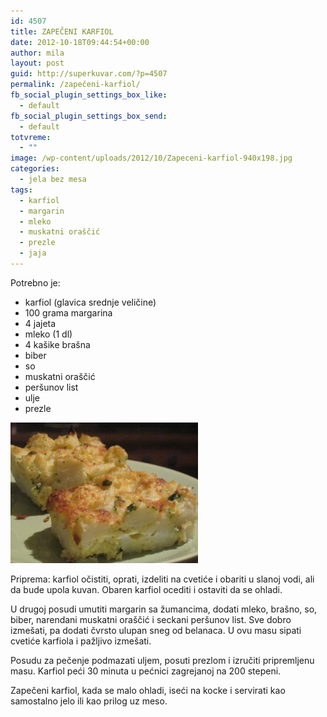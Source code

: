 ```yaml
---
id: 4507
title: ZAPEČENI KARFIOL
date: 2012-10-18T09:44:54+00:00
author: mila
layout: post
guid: http://superkuvar.com/?p=4507
permalink: /zapečeni-karfiol/
fb_social_plugin_settings_box_like:
  - default
fb_social_plugin_settings_box_send:
  - default
totvreme:
  - ""
image: /wp-content/uploads/2012/10/Zapeceni-karfiol-940x198.jpg
categories:
  - jela bez mesa
tags:
  - karfiol
  - margarin
  - mleko
  - muskatni oraščić
  - prezle
  - jaja
---
```

Potrebno je:

  * karfiol (glavica srednje veličine)
  * 100 grama margarina
  * 4 jajeta
  * mleko (1 dl)
  * 4 kašike brašna
  * biber
  * so
  * muskatni oraščić
  * peršunov list
  * ulje
  * prezle

<img class="alignnone size-medium wp-image-4509" title="Zapeceni karfiol" src="/wp-content/uploads/2012/10/Zapeceni-karfiol-300x225.jpg" alt="" width="300" height="225" /> 

Priprema: karfiol očistiti, oprati, izdeliti na cvetiće i obariti u slanoj vodi, ali da bude upola kuvan. Obaren karfiol ocediti i ostaviti da se ohladi.

U drugoj posudi umutiti margarin sa žumancima, dodati mleko, brašno, so, biber, narendani muskatni oraščić i seckani peršunov list. Sve dobro izmešati, pa dodati čvrsto ulupan sneg od belanaca. U ovu masu sipati cvetiće karfiola i pažljivo izmešati.

Posudu za pečenje podmazati uljem, posuti prezlom i izručiti pripremljenu masu. Karfiol peći 30 minuta u pećnici zagrejanoj na 200 stepeni.

Zapečeni karfiol, kada se malo ohladi, iseći na kocke i servirati kao samostalno jelo ili kao prilog uz meso.